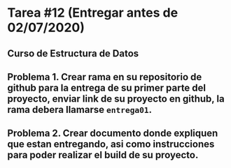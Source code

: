 # Tarea \#12 (Entregar antes de 02/07/2020)
## Curso de Estructura de Datos

## Problema 1. Crear rama en su repositorio de github para la entrega de su primer parte del proyecto, enviar link de su proyecto en github, la rama debera llamarse `entrega01`.

## Problema 2. Crear documento donde expliquen que estan entregando, asi como instrucciones para poder realizar el build de su proyecto.